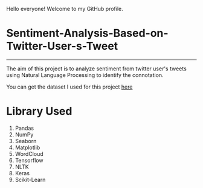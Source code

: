 Hello everyone! Welcome to my GitHub profile.

# Sentiment-Analysis-Based-on-Twitter-User-s-Tweet
---

The aim of this project is to analyze sentiment from twitter user's tweets using Natural Language Processing to identify the connotation.

You can get the dataset I used for this project [here](https://www.kaggle.com/datasets/abhi8923shriv/sentiment-analysis-dataset)

# Library Used
1. Pandas
2. NumPy
3. Seaborn
4. Matplotlib
5. WordCloud
6. Tensorflow
7. NLTK
8. Keras
9. Scikit-Learn